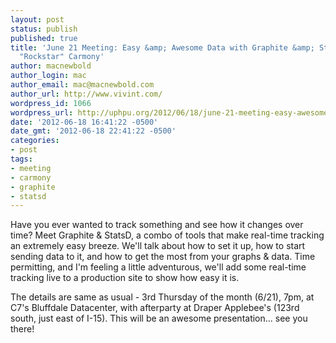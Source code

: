 ```yaml
---
layout: post
status: publish
published: true
title: 'June 21 Meeting: Easy &amp; Awesome Data with Graphite &amp; StatsD by Justin
  "Rockstar" Carmony'
author: macnewbold
author_login: mac
author_email: mac@macnewbold.com
author_url: http://www.vivint.com/
wordpress_id: 1066
wordpress_url: http://uphpu.org/2012/06/18/june-21-meeting-easy-awesome-data-with-graphite-statsd-by-justin-rockstar-carmony/
date: '2012-06-18 16:41:22 -0500'
date_gmt: '2012-06-18 22:41:22 -0500'
categories:
- post
tags:
- meeting
- carmony
- graphite
- statsd
---
```

<p>Have you ever wanted to track something and see how it changes over time? Meet Graphite &amp; StatsD, a combo of tools that make real-time tracking an extremely easy breeze. We'll talk about how to set it up, how to start sending data to it, and how to get the most from your graphs &amp; data. Time permitting, and I'm feeling a little adventurous, we'll add some real-time tracking live to a production site to show how easy it is.</p>
<p>The details are same as usual - 3rd Thursday of the month (6/21), 7pm, at C7's Bluffdale Datacenter, with afterparty at Draper Applebee's (123rd south, just east of I-15). This will be an awesome presentation... see you there!</p>
